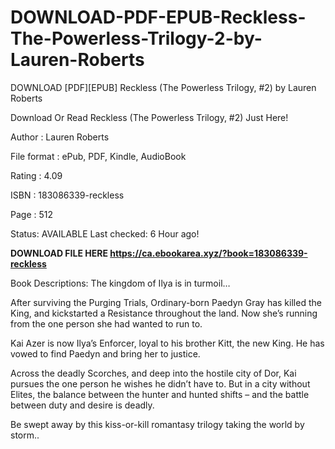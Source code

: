 # DOWNLOAD-PDF-EPUB-Reckless-The-Powerless-Trilogy-2-by-Lauren-Roberts
DOWNLOAD [PDF][EPUB] Reckless (The Powerless Trilogy, #2) by Lauren Roberts

Download Or Read Reckless (The Powerless Trilogy, #2) Just Here!

Author : Lauren Roberts

File format : ePub, PDF, Kindle, AudioBook

Rating : 4.09

ISBN : 183086339-reckless

Page : 512

Status: AVAILABLE Last checked: 6 Hour ago!

**DOWNLOAD FILE HERE https://ca.ebookarea.xyz/?book=183086339-reckless**

Book Descriptions:
The kingdom of Ilya is in turmoil…

After surviving the Purging Trials, Ordinary-born Paedyn Gray has killed the King, and kickstarted a Resistance throughout the land. Now she’s running from the one person she had wanted to run to.

Kai Azer is now Ilya’s Enforcer, loyal to his brother Kitt, the new King. He has vowed to find Paedyn and bring her to justice.

Across the deadly Scorches, and deep into the hostile city of Dor, Kai pursues the one person he wishes he didn’t have to. But in a city without Elites, the balance between the hunter and hunted shifts – and the battle between duty and desire is deadly.

Be swept away by this kiss-or-kill romantasy trilogy taking the world by storm..
